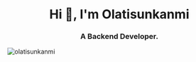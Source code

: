 <h1 align="center">Hi 👋, I'm Olatisunkanmi</h1>
<h3 align="center">A Backend Developer.</h3>

<p align="left"> <img src="https://komarev.com/ghpvc/?username=olatisunkanmi&label=Profile%20views&color=0e75b6&style=flat" alt="olatisunkanmi" /> </p>


